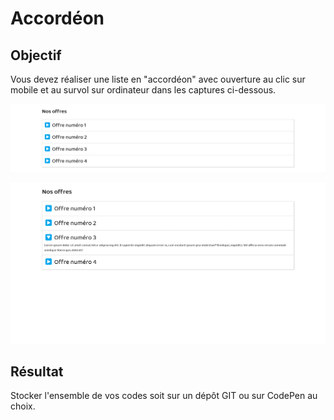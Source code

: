 # Accordéon

## Objectif
Vous devez réaliser une liste en "accordéon" avec ouverture au clic sur mobile et au survol sur ordinateur dans les captures ci-dessous.

![Screenshot](screenshot.png)

![Screenshot2](ouvert.png)

## Résultat

Stocker l'ensemble de vos codes soit sur un dépôt GIT ou sur CodePen au choix.
